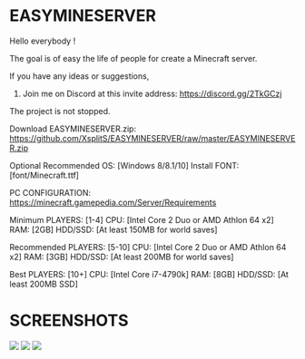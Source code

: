 # EASYMINESERVER

Hello everybody !

The goal is of easy the life of people for create a Minecraft server.

If you have any ideas or suggestions,
1) Join me on Discord at this invite address: https://discord.gg/2TkGCzj

The project is not stopped.



Download EASYMINESERVER.zip: https://github.com/XsplitS/EASYMINESERVER/raw/master/EASYMINESERVER.zip



Optional
Recommended OS: [Windows 8/8.1/10]
Install FONT: [font/Minecraft.ttf]



PC CONFIGURATION: https://minecraft.gamepedia.com/Server/Requirements

Minimum
PLAYERS: [1-4]
CPU: [Intel Core 2 Duo or AMD Athlon 64 x2]
RAM: [2GB]
HDD/SSD: [At least 150MB for world saves]

Recommended
PLAYERS: [5-10]
CPU: [Intel Core 2 Duo or AMD Athlon 64 x2]
RAM: [3GB]
HDD/SSD: [At least 200MB for world saves]

Best
PLAYERS: [10+]
CPU: [Intel Core i7-4790k]
RAM: [8GB]
HDD/SSD: [At least 200MB SSD]

# SCREENSHOTS
![](https://i.imgur.com/mlVvRtS.png)
![](https://i.imgur.com/TvBXUjh.png)
![](https://i.imgur.com/vcmBbYj.png)
